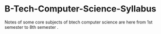 # B-Tech-Computer-Science-Syllabus
Notes of some core subjects of btech computer science are here from 1st semester to 8th semester .
